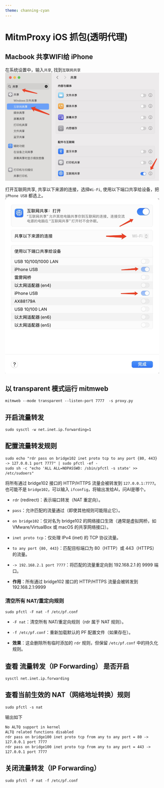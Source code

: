 ```yaml
---
theme: channing-cyan
---
```

# MitmProxy iOS 抓包(透明代理)

## Macbook 共享WIFI给 iPhone
在系统设置中，输入`共享`, 找到`互联网共享`
<img src="/image/docs/2/10.jpg" style="width: 500px;"> 


打开互联网共享, 共享以下来源的连接，选择`Wi-Fi`, 使用以下端口共享给设备，把 `iPhone USB` 都选上。
<img src="/image/docs/2/11.jpg" style="width: 500px;">


## 以 transparent 模式运行 mitmweb
```
mitmweb --mode transparent --listen-port 7777  -s proxy.py
```

## 开启流量转发
```
sudo sysctl -w net.inet.ip.forwarding=1
```

## 配置流量转发规则
```
sudo echo "rdr pass on bridge102 inet proto tcp to any port {80, 443} -> 127.0.0.1 port 7777" | sudo pfctl -ef -
sudo sh -c "echo 'ALL ALL=NOPASSWD: /sbin/pfctl -s state' >> /etc/sudoers"
```
将所有通过 bridge102 接口的 HTTP/HTTPS 流量会被转发到 `127.0.0.1:7777`。也可能不是 `bridge102`，可以输入 `ifconfig`，将输出发给AI，问AI是哪个。

* `rdr` (redirect)：表示端口转发（NAT 重定向）。

* `pass`：允许匹配的流量通过（即使其他规则可能阻止它）。

* `on bridge102`：仅对名为 bridge102 的网络接口生效（通常是虚拟网桥，如 VMware/VirtualBox 或 macOS 的共享网络接口）。

* `inet proto tcp`：仅处理 IPv4 (inet) 的 TCP 协议流量。

* `to any port {80, 443}`：匹配目标端口为 80（HTTP）或 443（HTTPS）的流量。

* `-> 192.168.2.1 port 7777`：将匹配的流量重定向到 192.168.2.1 的 9999 端口。
* **作用**：所有通过 bridge102 接口的 HTTP/HTTPS 流量会被转发到 192.168.2.1:9999

### 清空所有 NAT/重定向规则
```
sudo pfctl -F nat -f /etc/pf.conf
```
* `-F nat`：清空所有 NAT/重定向规则（rdr 属于 NAT 规则）。

* `-f /etc/pf.conf`：重新加载默认的 PF 配置文件（如果存在）。

* **效果**：这会删除所有临时添加的 `rdr` 规则，但保留 `/etc/pf.conf` 中的持久化规则。


## 查看 流量转发（IP Forwarding） 是否开启
```
sysctl net.inet.ip.forwarding
```

## 查看当前生效的 NAT（网络地址转换）规则
```
sudo pfctl -s nat
```
输出如下
```
No ALTQ support in kernel
ALTQ related functions disabled
rdr pass on bridge100 inet proto tcp from any to any port = 80 -> 127.0.0.1 port 7777
rdr pass on bridge100 inet proto tcp from any to any port = 443 -> 127.0.0.1 port 7777
```

## 关闭流量转发（IP Forwarding）
```
sudo pfctl -F nat -f /etc/pf.conf
```
